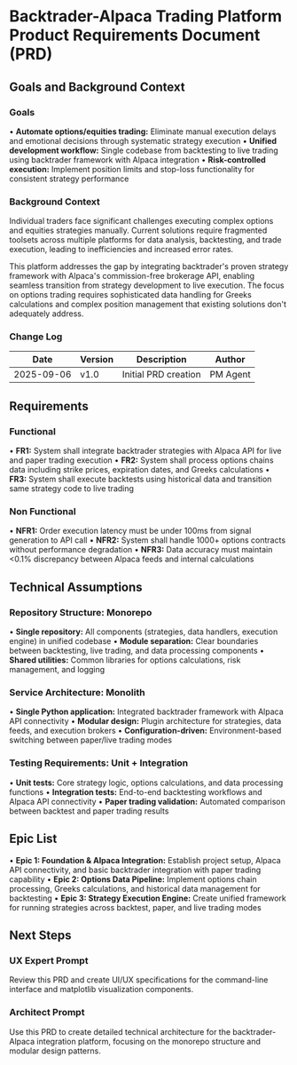 # Backtrader-Alpaca Trading Platform Product Requirements Document (PRD)

## Goals and Background Context

### Goals
• **Automate options/equities trading:** Eliminate manual execution delays and emotional decisions through systematic strategy execution
• **Unified development workflow:** Single codebase from backtesting to live trading using backtrader framework with Alpaca integration
• **Risk-controlled execution:** Implement position limits and stop-loss functionality for consistent strategy performance

### Background Context

Individual traders face significant challenges executing complex options and equities strategies manually. Current solutions require fragmented toolsets across multiple platforms for data analysis, backtesting, and trade execution, leading to inefficiencies and increased error rates.

This platform addresses the gap by integrating backtrader's proven strategy framework with Alpaca's commission-free brokerage API, enabling seamless transition from strategy development to live execution. The focus on options trading requires sophisticated data handling for Greeks calculations and complex position management that existing solutions don't adequately address.

### Change Log

| Date | Version | Description | Author |
|------|---------|-------------|---------|
| 2025-09-06 | v1.0 | Initial PRD creation | PM Agent |

## Requirements

### Functional

• **FR1:** System shall integrate backtrader strategies with Alpaca API for live and paper trading execution
• **FR2:** System shall process options chains data including strike prices, expiration dates, and Greeks calculations
• **FR3:** System shall execute backtests using historical data and transition same strategy code to live trading

### Non Functional

• **NFR1:** Order execution latency must be under 100ms from signal generation to API call
• **NFR2:** System shall handle 1000+ options contracts without performance degradation
• **NFR3:** Data accuracy must maintain <0.1% discrepancy between Alpaca feeds and internal calculations

## Technical Assumptions

### Repository Structure: Monorepo
• **Single repository:** All components (strategies, data handlers, execution engine) in unified codebase
• **Module separation:** Clear boundaries between backtesting, live trading, and data processing components
• **Shared utilities:** Common libraries for options calculations, risk management, and logging

### Service Architecture: Monolith
• **Single Python application:** Integrated backtrader framework with Alpaca API connectivity
• **Modular design:** Plugin architecture for strategies, data feeds, and execution brokers
• **Configuration-driven:** Environment-based switching between paper/live trading modes

### Testing Requirements: Unit + Integration
• **Unit tests:** Core strategy logic, options calculations, and data processing functions
• **Integration tests:** End-to-end backtesting workflows and Alpaca API connectivity
• **Paper trading validation:** Automated comparison between backtest and paper trading results

## Epic List

• **Epic 1: Foundation & Alpaca Integration:** Establish project setup, Alpaca API connectivity, and basic backtrader integration with paper trading capability
• **Epic 2: Options Data Pipeline:** Implement options chain processing, Greeks calculations, and historical data management for backtesting
• **Epic 3: Strategy Execution Engine:** Create unified framework for running strategies across backtest, paper, and live trading modes

## Next Steps

### UX Expert Prompt
Review this PRD and create UI/UX specifications for the command-line interface and matplotlib visualization components.

### Architect Prompt
Use this PRD to create detailed technical architecture for the backtrader-Alpaca integration platform, focusing on the monorepo structure and modular design patterns.
